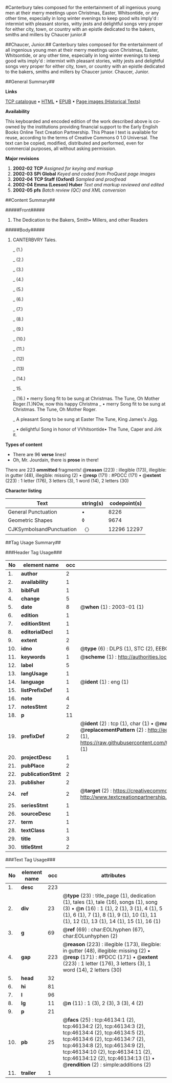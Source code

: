 #Canterbury tales composed for the entertainment of all ingenious young men at their merry meetings upon Christmas, Easter, Whitsontide, or any other time, especially in long winter evenings to keep good wits imply'd : intermixt with pleasant stories, witty jests and delightful songs very proper for either city, town, or country with an epistle dedicated to the bakers, smiths and millers by Chaucer junior.#

##Chaucer, Junior.##
Canterbury tales composed for the entertainment of all ingenious young men at their merry meetings upon Christmas, Easter, Whitsontide, or any other time, especially in long winter evenings to keep good wits imply'd : intermixt with pleasant stories, witty jests and delightful songs very proper for either city, town, or country with an epistle dedicated to the bakers, smiths and millers by Chaucer junior.
Chaucer, Junior.

##General Summary##

**Links**

[TCP catalogue](http://www.ota.ox.ac.uk/tcp/)  • 
[HTML](http://tei.it.ox.ac.uk/tcp/Texts-HTML/free/A32/A32750.html)  • 
[EPUB](http://tei.it.ox.ac.uk/tcp/Texts-EPUB/free/A32/A32750.epub) • 
[Page images (Historical Texts)](https://data.historicaltexts.jisc.ac.uk/view?pubId=eebo-10861418e&pageId=eebo-10861418e-46134-1)

**Availability**

This keyboarded and encoded edition of the
	       work described above is co-owned by the institutions
	       providing financial support to the Early English Books
	       Online Text Creation Partnership. This Phase I text is
	       available for reuse, according to the terms of Creative
	       Commons 0 1.0 Universal. The text can be copied,
	       modified, distributed and performed, even for
	       commercial purposes, all without asking permission.

**Major revisions**

1. __2002-02__ __TCP__ *Assigned for keying and markup*
1. __2002-03__ __SPi Global__ *Keyed and coded from ProQuest page images*
1. __2002-04__ __TCP Staff (Oxford)__ *Sampled and proofread*
1. __2002-04__ __Emma (Leeson) Huber__ *Text and markup reviewed and edited*
1. __2002-05__ __pfs__ *Batch review (QC) and XML conversion*

##Content Summary##

#####Front#####

1. The Dedication to the Bakers, Smith• Millers, and other Readers

#####Body#####

1. CANTERBVRY Tales.

    _ (1.)

    _ (2.)

    _ (3.)

    _ (4.)

    _ (5.)

    _ (6.)

    _ (7.)

    _ (8.)

    _ (9.)

    _ (10.)

    _ (11.)

    _ (12)

    _ (13)

    _ (14.)

    _ 15.

    _ (16.)
• merry Song fit to be sung at Christmas. The Tune, Oh Mother Roger.(1.)NOw, now this happy Christma
    _ • merry Song fit to be sung at Christmas. The Tune, Oh Mother Roger.

    _ A pleasant Song to be sung at Easter The Tune, King James's Jigg.

    _ • delightful Song in honor of VVhitsontide• The Tune, Caper and Jirk it.

**Types of content**

  * There are 96 **verse** lines!
  * Oh, Mr. Jourdain, there is **prose** in there!

There are 223 **ommitted** fragments! 
 @__reason__ (223) : illegible (173), illegible: in gutter (48), illegible: missing (2)  •  @__resp__ (171) : #PDCC (171)  •  @__extent__ (223) : 1 letter (176), 3 letters (3), 1 word (14), 2 letters (30)

**Character listing**


|Text|string(s)|codepoint(s)|
|---|---|---|
|General Punctuation|•|8226|
|Geometric Shapes|◊|9674|
|CJKSymbolsandPunctuation|〈〉|12296 12297|

##Tag Usage Summary##

###Header Tag Usage###

|No|element name|occ|attributes|
|---|---|---|---|
|1.|__author__|2||
|2.|__availability__|1||
|3.|__biblFull__|1||
|4.|__change__|5||
|5.|__date__|8| @__when__ (1) : 2003-01 (1)|
|6.|__edition__|1||
|7.|__editionStmt__|1||
|8.|__editorialDecl__|1||
|9.|__extent__|2||
|10.|__idno__|6| @__type__ (6) : DLPS (1), STC (2), EEBO-CITATION (1), OCLC (1), VID (1)|
|11.|__keywords__|1| @__scheme__ (1) : http://authorities.loc.gov/ (1)|
|12.|__label__|5||
|13.|__langUsage__|1||
|14.|__language__|1| @__ident__ (1) : eng (1)|
|15.|__listPrefixDef__|1||
|16.|__note__|4||
|17.|__notesStmt__|2||
|18.|__p__|11||
|19.|__prefixDef__|2| @__ident__ (2) : tcp (1), char (1)  •  @__matchPattern__ (2) : ([0-9\-]+):([0-9IVX]+) (1), (.+) (1)  •  @__replacementPattern__ (2) : http://eebo.chadwyck.com/downloadtiff?vid=$1&page=$2 (1), https://raw.githubusercontent.com/textcreationpartnership/Texts/master/tcpchars.xml#$1 (1)|
|20.|__projectDesc__|1||
|21.|__pubPlace__|2||
|22.|__publicationStmt__|2||
|23.|__publisher__|2||
|24.|__ref__|2| @__target__ (2) : https://creativecommons.org/publicdomain/zero/1.0/ (1), http://www.textcreationpartnership.org/docs/. (1)|
|25.|__seriesStmt__|1||
|26.|__sourceDesc__|1||
|27.|__term__|1||
|28.|__textClass__|1||
|29.|__title__|3||
|30.|__titleStmt__|2||


###Text Tag Usage###

|No|element name|occ|attributes|
|---|---|---|---|
|1.|__desc__|223||
|2.|__div__|23| @__type__ (23) : title_page (1), dedication (1), tales (1), tale (16), songs (1), song (3)  •  @__n__ (16) : 1 (1), 2 (1), 3 (1), 4 (1), 5 (1), 6 (1), 7 (1), 8 (1), 9 (1), 10 (1), 11 (1), 12 (1), 13 (1), 14 (1), 15 (1), 16 (1)|
|3.|__g__|69| @__ref__ (69) : char:EOLhyphen (67), char:EOLunhyphen (2)|
|4.|__gap__|223| @__reason__ (223) : illegible (173), illegible: in gutter (48), illegible: missing (2)  •  @__resp__ (171) : #PDCC (171)  •  @__extent__ (223) : 1 letter (176), 3 letters (3), 1 word (14), 2 letters (30)|
|5.|__head__|32||
|6.|__hi__|81||
|7.|__l__|96||
|8.|__lg__|11| @__n__ (11) : 1 (3), 2 (3), 3 (3), 4 (2)|
|9.|__p__|21||
|10.|__pb__|25| @__facs__ (25) : tcp:46134:1 (2), tcp:46134:2 (2), tcp:46134:3 (2), tcp:46134:4 (2), tcp:46134:5 (2), tcp:46134:6 (2), tcp:46134:7 (2), tcp:46134:8 (2), tcp:46134:9 (2), tcp:46134:10 (2), tcp:46134:11 (2), tcp:46134:12 (2), tcp:46134:13 (1)  •  @__rendition__ (2) : simple:additions (2)|
|11.|__trailer__|1||
